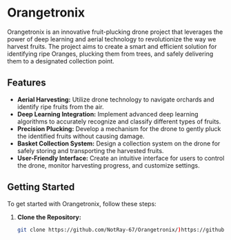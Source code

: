 # Orangetronix

Orangetronix is an innovative fruit-plucking drone project that leverages the power of deep learning and aerial technology to revolutionize the way we harvest fruits. The project aims to create a smart and efficient solution for identifying ripe Oranges, plucking them from trees, and safely delivering them to a designated collection point.

## Features

- **Aerial Harvesting:** Utilize drone technology to navigate orchards and identify ripe fruits from the air.
- **Deep Learning Integration:** Implement advanced deep learning algorithms to accurately recognize and classify different types of fruits.
- **Precision Plucking:** Develop a mechanism for the drone to gently pluck the identified fruits without causing damage.
- **Basket Collection System:** Design a collection system on the drone for safely storing and transporting the harvested fruits.
- **User-Friendly Interface:** Create an intuitive interface for users to control the drone, monitor harvesting progress, and customize settings.

## Getting Started

To get started with Orangetronix, follow these steps:

1. **Clone the Repository:**
   ```bash
   git clone https://github.com/NotRay-67/Orangetronix/)https://github.com/NotRay-67/Orangetronix.git
   ```
   
